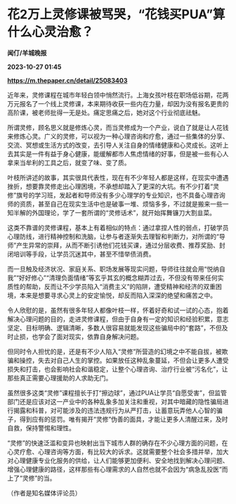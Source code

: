 # 花2万上灵修课被骂哭，“花钱买PUA”算什么心灵治愈？
**闻仃/羊城晚报**

**2023-10-27 01:45**

**https://m.thepaper.cn/detail/25083403**

近年来，灵修课程在城市年轻白领中悄然流行。上海女孩叶枝在职场低谷期，花两万元报名了一个线上灵修课，本来期待收获一些内在力量，却因为没有报名更贵的高阶课，被老师批得一无是处。痛定思痛之后，她对这个行业彻底祛魅。

所谓灵修，顾名思义就是修炼心灵，而当灵修成为一个产业，说白了就是让人花钱来修炼心灵。广义的灵修，可以视为一种心理咨询和疗愈，通过一些集体的分享、交流、冥想或生活方式的改变，去引导人关注自身的情绪健康和心灵成长。这听上去其实是一件有益于身心健康，能缓解都市人焦虑情绪的好事，但是被一些有心人拿来当牟利的工具之后，就变了味、变了质。

叶枝所讲述的故事，其实很具代表性，现在有不少年轻人都是这样，在现实中遭遇挫折，想要靠灵修走出心理困境，不承想却踏入了更深的大坑。有不少打着“灵修”旗号的学习班，发起者和导师没有多少心理学的专业知识，也不具备心理咨询师的资质，甚至自己在现实生活中也是破事一堆、烦恼多多，不过就是搬来一些一知半解的外国理论，学了一套所谓的“灵修话术”，就开始挥舞镰刀大割韭菜。

这类不靠谱的灵修课程，基本上有着相似的特点：通过拿捏人性的弱点，打破学员心理防线，进行精神控制和洗脑，让参与者逐渐失去理智和判断力，对所谓的“导师”产生异常的崇拜，从而不断引诱他们花钱买课，通过分层收费、推荐奖励、封闭培训等手段，让学员沉迷其中，甚至不惜举债消费。

而一旦触及经济状况、家庭关系、职场发展等现实问题，导师往往就会用“悦纳自我”“好好修心”“清理负面情绪”等玄乎其玄的概念糊弄过去，不但没有带来任何实质性的帮助，反而让不少学员陷入“消费主义”的陷阱，遭受精神和经济的双重困境，本来是想要寻求心灵上的安定愉悦，却反而陷入深深的绝望和痛苦之中。

令人欣慰的是，虽然有很多年轻人都像叶枝一样，怀着好奇和试一试的心态，抱着解决心理问题的目的，走进灵修课程，但由于自身有一定的知识和经验积累，意志坚定、目标明确、逻辑清晰，多数人很容易就能发现这些骗局中的“套路”，不但及时止损，也学会了面对现实，依靠自身解决问题。

但同时令人担忧的是，还是有不少人陷入“灵修”所营造的幻境之中不能自拔，被欺骗和操控，失去对自己人生的掌控。如果放任这种乱象蔓延，不但会让更多人遭受损失和打击，也会影响社会和谐稳定，让整个心理咨询、治疗行业被“污名化”，让那些真正需要心理援助的人求助无门。

虽然很多这类“灵修”课程擅长于打“擦边球”，通过PUA让学员“自愿受害”，但监管部门还是应该对这一产业中的各种乱象多加关注和重视，对其中暗藏的隐性骗局进行揭露和科普，对可能涉及的违法违规行为从严打击，让蓄意玩弄他人心智的骗子，得到应有的惩罚。唯有揭开“灵修”伪善的面具，才能让更多人清醒过来，及时自救，保持警惕和理性。

“灵修”的快速泛滥和变异也映射出当下城市人群的确存在不少心理方面的问题，在心灵疗愈、心理咨询等方面，有比较大的诉求。这就需要整个社会多措并举，加大对心理健康专业化服务的供给，让人们能够更加便利、安全地找到解决心理问题、增强心理健康的路径，这样那些有心理需求的人自然也就不会因为“病急乱投医”而上了“灵修”的当。

（作者是知名媒体评论员）